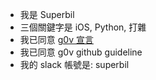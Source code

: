 - 我是 Superbil
- 三個關鍵字是 iOS, Python, 打雜
- 我已同意 [g0v 宣言](https://g0v.tw/zh-TW/manifesto.html)
- 我已同意 g0v github guideline
- 我的 slack 帳號是: superbil
